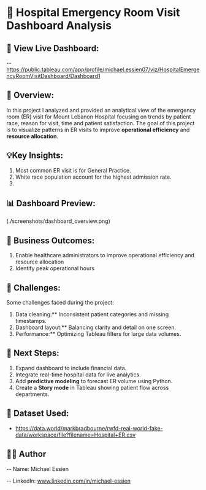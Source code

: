 # 🏥 Hospital Emergency Room Visit Dashboard Analysis 

## 🔗 View Live Dashboard:

-- https://public.tableau.com/app/profile/michael.essien07/viz/HospitalEmergencyRoomVisitDashboard/Dashboard1


 ## 📘 Overview: 

In this project I analyzed and provided an analytical view of the emergency room (ER) visit for Mount Lebanon Hospital focusing on trends by patient race, reason for visit, time and patient satisfaction. The goal of this project is to visualize patterns in ER visits to improve **operational efficiency** and **resource allocation**.


## 💡Key Insights: 

1. Most common ER visit is for General Practice.
2. White race population account for the highest admission rate.
3. 


## 📊 Dashboard Preview:
(./screenshots/dashboard_overview.png)


## 🚀 Business Outcomes:

1. Enable healthcare administrators to improve operational efficiency and resource allocation
2. Identify peak operational hours


## 🚧 Challenges: 

Some challenges faced during the project:
1. Data cleaning:** Inconsistent patient categories and missing timestamps.
2. Dashboard layout:** Balancing clarity and detail on one screen.
3. Performance:** Optimizing Tableau filters for large data volumes.


## 🧩 Next Steps: 

1. Expand dashboard to include financial data.
2. Integrate real-time hospital data for live analytics.
2. Add **predictive modeling** to forecast ER volume using Python.
3. Create a **Story mode** in Tableau showing patient flow across departments.


## 📁 Dataset Used:
- https://data.world/markbradbourne/rwfd-real-world-fake-data/workspace/file?filename=Hospital+ER.csv


## 🧑‍💻 Author

-- Name: Michael Essien

-- LinkedIn: www.linkedin.com/in/michael-essien  
